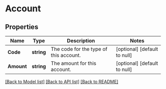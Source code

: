 # Account

## Properties
Name | Type | Description | Notes
------------ | ------------- | ------------- | -------------
**Code** | **string** | The code for the type of this account. | [optional] [default to null]
**Amount** | **string** | The amount for this account. | [optional] [default to null]

[[Back to Model list]](../README.md#documentation-for-models) [[Back to API list]](../README.md#documentation-for-api-endpoints) [[Back to README]](../README.md)

